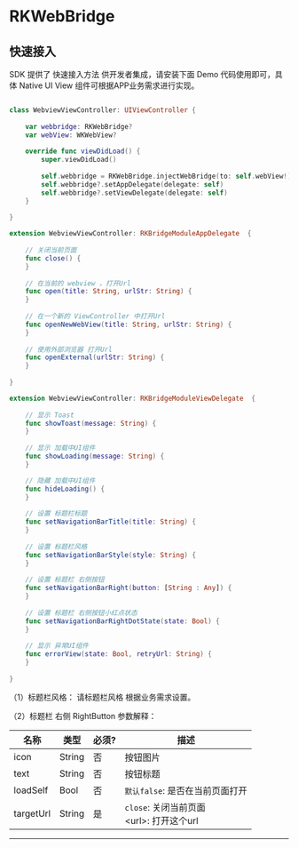 # RKWebBridge
## 快速接入
SDK 提供了 快速接入方法 供开发者集成，请安装下面 Demo 代码使用即可，具体 Native UI View 组件可根据APP业务需求进行实现。

```swift

class WebviewViewController: UIViewController {
    
    var webbridge: RKWebBridge?
    var webView: WKWebView?
    
    override func viewDidLoad() {
        super.viewDidLoad()
        
        self.webbridge = RKWebBridge.injectWebBridge(to: self.webView!)
        self.webbridge?.setAppDelegate(delegate: self)
        self.webbridge?.setViewDelegate(delegate: self)
    }
    
}

extension WebviewViewController: RKBridgeModuleAppDelegate  {
    
    // 关闭当前页面
    func close() {
    }
    
    // 在当前的 webview ，打开Url
    func open(title: String, urlStr: String) {
    }
    
    // 在一个新的 ViewController 中打开Url
    func openNewWebView(title: String, urlStr: String) {
    }
    
    // 使用外部浏览器 打开Url
    func openExternal(urlStr: String) {
    }
    
}

extension WebviewViewController: RKBridgeModuleViewDelegate  {
    
    // 显示 Toast
    func showToast(message: String) {
    }
    
    // 显示 加载中UI组件
    func showLoading(message: String) {
    }

    // 隐藏 加载中UI组件    
    func hideLoading() {
    }
    
    // 设置 标题栏标题
    func setNavigationBarTitle(title: String) {
    }
    
    // 设置 标题栏风格
    func setNavigationBarStyle(style: String) {
    }
    
    // 设置 标题栏 右侧按钮
    func setNavigationBarRight(button: [String : Any]) {
    }
    
    // 设置 标题栏 右侧按钮小红点状态
    func setNavigationBarRightDotState(state: Bool) {
    }
    
    // 显示 异常UI组件
    func errorView(state: Bool, retryUrl: String) {
    }
    
}

```

（1）标题栏风格：
请标题栏风格 根据业务需求设置。

（2）标题栏 右侧 RightButton 参数解释：

| 名称 | 类型 | 必须? | 描述 |
| --- | --- | --- | --- |
| icon | String | 否 | 按钮图片 |
| text | String | 否 | 按钮标题 |
| loadSelf | Bool | 否 | `默认false`: 是否在当前页面打开 |
| targetUrl | String | 是 | `close`:  关闭当前页面</br> \<url>: 打开这个url |

---


